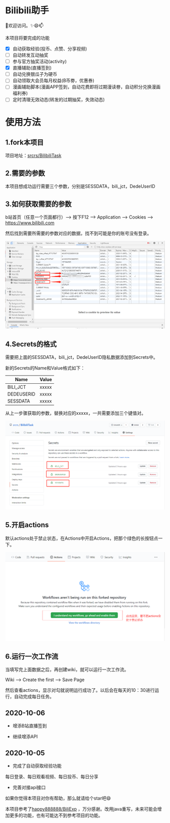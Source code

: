 # Bilibili助手

👯欢迎访问。✨😄📫

本项目将要完成的功能 

* [x] 自动获取经验(投币、点赞、分享视频) 
* [ ] 自动转发互动抽奖
* [ ] 参与官方抽奖活动(activity)
* [x] 直播辅助(直播签到) 
* [ ] 自动兑换银瓜子为硬币 
* [ ] 自动领取大会员每月权益(B币劵，优惠券) 
* [ ] 漫画辅助脚本(漫画APP签到，自动花费即将过期漫读劵，自动积分兑换漫画福利券) 
* [ ] 定时清理无效动态(转发的过期抽奖，失效动态) 

# 使用方法

## 1.fork本项目

项目地址：[srcrs/BilibiliTask](https://github.com/srcrs/BilibiliTask)

## 2.需要的参数

本项目想成功运行需要三个参数，分别是SESSDATA，bili_jct，DedeUserID

## 3.如何获取需要的参数

b站首页（任意一个页面都行）--> 按下F12 --> Application --> Cookies --> https://www.bilibili.com

然后找到需要所需要的参数对应的数据，找不到可能是你的账号没有登录。

![](img/1.png)

## 4.Secrets的格式

需要把上面的SESSDATA，bili_jct，DedeUserID隐私数据添加到Secrets中。

新的Secrets的Name和Value格式如下：

Name | Value
-|-
BILI_JCT | xxxxx
DEDEUSERID | xxxxx
SESSDATA | xxxxx

从上一步骤获取的参数，替换对应的xxxxx，一共需要添加三个键值对。

![](img/2.png)

## 5.开启actions

默认actions处于禁止状态，在Actions中开启Actions，把那个绿色的长按钮点一下。

![](img/3.png)

## 6.运行一次工作流

当填写完上面数据之后，再创建wiki，就可以运行一次工作流。

Wiki --> Create the first --> Save Page

然后查看actions，显示对勾就说明运行成功了。以后会在每天的10：30进行运行，自动完成每日任务。

## 2020-10-06

+ 增添B站直播签到

+ 继续增添API

## 2020-10-05

+ 完成了自动获取经验功能

每日登录、每日观看视频、每日投币、每日分享

+ 完善对接api接口

如果你觉得本项目对你有帮助，那么就请给个star吧😄

本项目参考了[happy888888/BiliExp](https://github.com/happy888888/BiliExp) ，万分感谢。改用java重写，未来可能会增加更多的功能，也有可能达不到参考项目的功能。